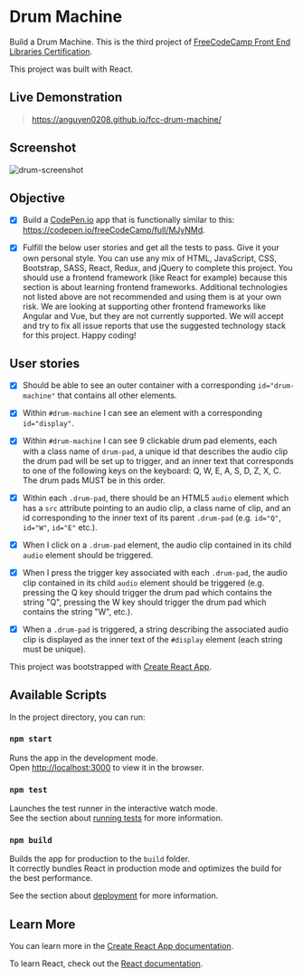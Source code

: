 # Drum Machine

Build a Drum Machine. This is the third project of [FreeCodeCamp Front End Libraries Certification](https://learn.freecodecamp.org/front-end-libraries/front-end-libraries-projects/build-a-drum-machine/).

This project was built with React.

## Live Demonstration

> <https://anguyen0208.github.io/fcc-drum-machine/>

## Screenshot

![drum-screenshot](https://github.com/anguyen0208/Project-Screenshots/blob/master/FCC-Drum-Machine.png)

## Objective

- [x] Build a [CodePen.io](https://codepen.io) app that is functionally similar to this: <https://codepen.io/freeCodeCamp/full/MJyNMd>.

- [x] Fulfill the below user stories and get all the tests to pass. Give it your own personal style. You can use any mix 
of HTML, JavaScript, CSS, Bootstrap, SASS, React, Redux, and jQuery to complete this project. You should use a frontend framework (like React for example) because this section is about learning frontend frameworks. Additional technologies not listed above are not recommended and using them is at your own risk. We are looking at supporting other frontend frameworks like Angular and Vue, but they are not currently supported. We will accept and try to fix all issue reports that use the suggested technology stack for this project. Happy coding!

## User stories

- [x] Should be able to see an outer container with a corresponding `id="drum-machine"` that contains all other elements.

- [x] Within `#drum-machine` I can see an element with a corresponding `id="display"`.
- [x] Within `#drum-machine` I can see 9 clickable drum pad elements, each with a class name of `drum-pad`, a unique id that describes the audio clip the drum pad will be set up to trigger, and an inner text that corresponds to one of the following keys on the keyboard: Q, W, E, A, S, D, Z, X, C. The drum pads MUST be in this order.
- [x] Within each `.drum-pad`, there should be an HTML5 `audio` element which has a `src` attribute pointing to an audio clip, a class name of clip, and an id corresponding to the inner text of its parent `.drum-pad` (e.g. `id="Q"`, `id="W"`, `id="E"` etc.).
- [x] When I click on a `.drum-pad` element, the audio clip contained in its child `audio` element should be triggered.
- [x] When I press the trigger key associated with each `.drum-pad`, the audio clip contained in its child `audio` element should be triggered (e.g. pressing the Q key should trigger the drum pad which contains the string "Q", pressing the W key should trigger the drum pad which contains the string "W", etc.).
- [x] When a `.drum-pad` is triggered, a string describing the associated audio clip is displayed as the inner text of the `#display` element (each string must be unique).

This project was bootstrapped with [Create React App](https://github.com/facebook/create-react-app).

## Available Scripts

In the project directory, you can run:

### `npm start`
Runs the app in the development mode.<br>
Open [http://localhost:3000](http://localhost:3000) to view it in the browser.

### `npm test`
Launches the test runner in the interactive watch mode.<br>
See the section about [running tests](https://facebook.github.io/create-react-app/docs/running-tests) for more information.

### `npm build`
Builds the app for production to the `build` folder.<br>
It correctly bundles React in production mode and optimizes the build for the best performance.

See the section about [deployment](https://facebook.github.io/create-react-app/docs/deployment) for more information.

## Learn More

You can learn more in the [Create React App documentation](https://facebook.github.io/create-react-app/docs/getting-started).

To learn React, check out the [React documentation](https://reactjs.org/).
